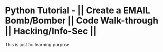 # Python Tutorial - || Create a EMAIL Bomb/Bomber || Code Walk-through || Hacking/Info-Sec ||


This is just for learning purpose
